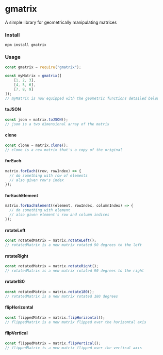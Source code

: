 # gmatrix
A simple library for geometrically manipulating matrices

### Install
```
npm install gmatrix
```

### Usage
```js
const gmatrix = require("gmatrix");

const myMatrix = gmatrix([
    [1, 2, 3],
    [4, 5, 6],
    [7, 8, 9]
]);
// myMatrix is now equipped with the geometric functions detailed below
```
#### toJSON
```js
const json = matrix.toJSON();
// json is a two dimensional array of the matrix
```
#### clone
```js
const clone = matrix.clone();
// clone is a new matrix that's a copy of the original
```
#### forEach
```js
matrix.forEach((row, rowIndex) => {
  // do something with row of elements
  // also given row's index
});
```
#### forEachElement
```js
matrix.forEachElement((element, rowIndex, columnIndex) => {
  // do something with element
  // also given element's row and column indices
});
```
#### rotateLeft
```js
const rotatedMatrix = matrix.rotateLeft();
// rotatedMatrix is a new matrix rotated 90 degrees to the left
```
#### rotateRight
```js
const rotatedMatrix = matrix.rotateRight();
// rotatedMatrix is a new matrix rotated 90 degrees to the right
```
#### rotate180
```js
const rotatedMatrix = matrix.rotate180();
// rotatedMatrix is a new matrix rotated 180 degrees
```
#### flipHorizontal
```js
const flippedMatrix = matrix.flipHorizontal();
// flippedMatrix is a new matrix flipped over the horizontal axis
```
#### flipVertical
```js
const flippedMatrix = matrix.flipVertical();
// flippedMatrix is a new matrix flipped over the vertical axis
```
